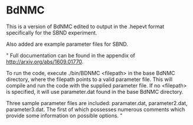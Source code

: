 # BdNMC
This is a version of BdNMC edited to output in the .hepevt format specifically for the SBND experiment.

Also added are example parameter files for SBND. 


"
Full documentation can be found in the appendix of http://arxiv.org/abs/1609.01770.


To run the code, execute ./bin/BDNMC \<filepath\> in the base BdNMC directory, where the filepath points to a valid parameter file. This will compile and run the code with the supplied parameter file. If no \<filepath\> is specified, it will use parameter.dat found in the base BdNMC directory.

Three sample parameter files are included: paramater.dat, parameter2.dat, parameter3.dat. The first of which possesses numerous comments which provide some information on possible options.	"


